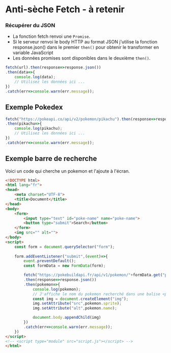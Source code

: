 # Anti-sèche Fetch - à retenir

### Récupérer du JSON
- La fonction fetch renvoi une `Promise`.
- Si le serveur renvoi le body HTTP au format JSON j'utilise la fonction response.json() dans le premier `then()` pour obtenir le transformer en variable JavaScript
- Les données promises sont disponibles dans le deuxième `then()`.

```js
fetch(url).then(response=>response.json())
.then(data=>{
    console.log(data);
    // Utilisez les données ici ...
})
.catch(err=>console.warn(err.message));
```

## Exemple Pokedex

```js
fetch("https://pokeapi.co/api/v2/pokemon/pikachu").then(response=>response.json())
.then(pikachu=>{
    console.log(pikachu);
    // Utilisez les données ici ...
})
.catch(err=>console.warn(err.message));
```

## Exemple barre de recherche

Voici un code qui cherche un pokemon et l'ajoute à l'écran.

```html
<!DOCTYPE html>
<html lang="fr">
<head>
    <meta charset="UTF-8">
    <title>Document</title>
</head>
<body>
    <form>
        <input type="text" id="poke-name" name="poke-name">
        <button type="submit">Search</button>
    </form>
    <img src="" alt="">
</body>
<script>
    const form = document.querySelector("form");
    
    form.addEventListener("submit",(event)=>{
        event.preventDefault();
        const formData = new FormData(form);

        fetch("https://pokebuildapi.fr/api/v1/pokemon/"+formData.get("poke-name"))
        .then(response=>response.json())
        .then(pokemon=>{
            console.log(pokemon);
            // J'affiche le nom du pokemon recherché dans une balise <p>
            const img = document.createElement("img");
            img.setAttribute("src",pokemon.sprite);
            img.setAttribute("alt",pokemon.name);

            document.body.appendChild(img)
        })
        .catch(err=>console.warn(err.message));
    })
</script>
<!-- <script type="module" src="script.js"></script> -->
</html>
```
